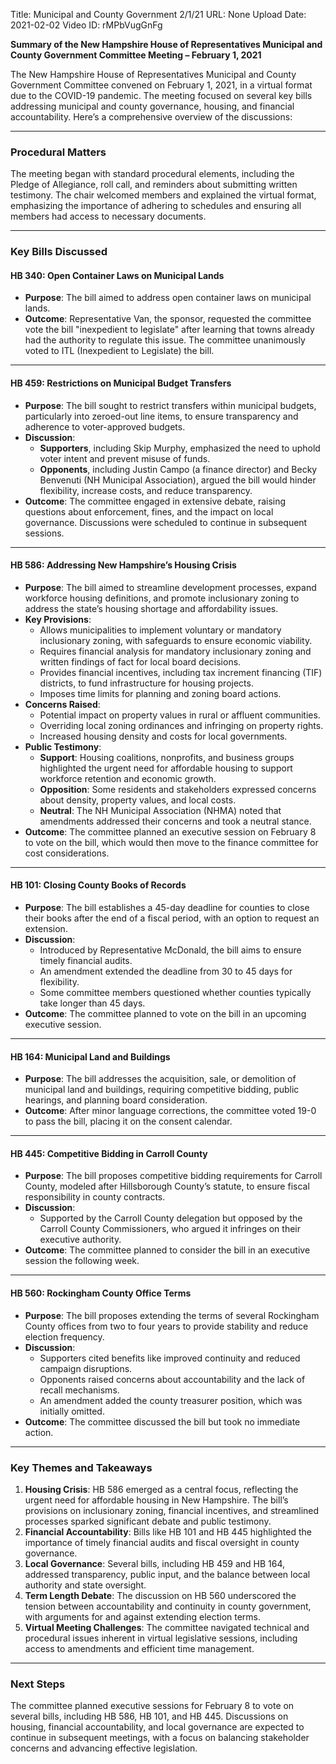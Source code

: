 Title: Municipal and County Government 2/1/21
URL: None
Upload Date: 2021-02-02
Video ID: rMPbVugGnFg

**Summary of the New Hampshire House of Representatives Municipal and County Government Committee Meeting – February 1, 2021**

The New Hampshire House of Representatives Municipal and County Government Committee convened on February 1, 2021, in a virtual format due to the COVID-19 pandemic. The meeting focused on several key bills addressing municipal and county governance, housing, and financial accountability. Here’s a comprehensive overview of the discussions:

---

### **Procedural Matters**
The meeting began with standard procedural elements, including the Pledge of Allegiance, roll call, and reminders about submitting written testimony. The chair welcomed members and explained the virtual format, emphasizing the importance of adhering to schedules and ensuring all members had access to necessary documents.

---

### **Key Bills Discussed**

#### **HB 340: Open Container Laws on Municipal Lands**
- **Purpose**: The bill aimed to address open container laws on municipal lands.
- **Outcome**: Representative Van, the sponsor, requested the committee vote the bill "inexpedient to legislate" after learning that towns already had the authority to regulate this issue. The committee unanimously voted to ITL (Inexpedient to Legislate) the bill.

---

#### **HB 459: Restrictions on Municipal Budget Transfers**
- **Purpose**: The bill sought to restrict transfers within municipal budgets, particularly into zeroed-out line items, to ensure transparency and adherence to voter-approved budgets.
- **Discussion**:
  - **Supporters**, including Skip Murphy, emphasized the need to uphold voter intent and prevent misuse of funds.
  - **Opponents**, including Justin Campo (a finance director) and Becky Benvenuti (NH Municipal Association), argued the bill would hinder flexibility, increase costs, and reduce transparency.
- **Outcome**: The committee engaged in extensive debate, raising questions about enforcement, fines, and the impact on local governance. Discussions were scheduled to continue in subsequent sessions.

---

#### **HB 586: Addressing New Hampshire’s Housing Crisis**
- **Purpose**: The bill aimed to streamline development processes, expand workforce housing definitions, and promote inclusionary zoning to address the state’s housing shortage and affordability issues.
- **Key Provisions**:
  - Allows municipalities to implement voluntary or mandatory inclusionary zoning, with safeguards to ensure economic viability.
  - Requires financial analysis for mandatory inclusionary zoning and written findings of fact for local board decisions.
  - Provides financial incentives, including tax increment financing (TIF) districts, to fund infrastructure for housing projects.
  - Imposes time limits for planning and zoning board actions.
- **Concerns Raised**:
  - Potential impact on property values in rural or affluent communities.
  - Overriding local zoning ordinances and infringing on property rights.
  - Increased housing density and costs for local governments.
- **Public Testimony**:
  - **Support**: Housing coalitions, nonprofits, and business groups highlighted the urgent need for affordable housing to support workforce retention and economic growth.
  - **Opposition**: Some residents and stakeholders expressed concerns about density, property values, and local costs.
  - **Neutral**: The NH Municipal Association (NHMA) noted that amendments addressed their concerns and took a neutral stance.
- **Outcome**: The committee planned an executive session on February 8 to vote on the bill, which would then move to the finance committee for cost considerations.

---

#### **HB 101: Closing County Books of Records**
- **Purpose**: The bill establishes a 45-day deadline for counties to close their books after the end of a fiscal period, with an option to request an extension.
- **Discussion**:
  - Introduced by Representative McDonald, the bill aims to ensure timely financial audits.
  - An amendment extended the deadline from 30 to 45 days for flexibility.
  - Some committee members questioned whether counties typically take longer than 45 days.
- **Outcome**: The committee planned to vote on the bill in an upcoming executive session.

---

#### **HB 164: Municipal Land and Buildings**
- **Purpose**: The bill addresses the acquisition, sale, or demolition of municipal land and buildings, requiring competitive bidding, public hearings, and planning board consideration.
- **Outcome**: After minor language corrections, the committee voted 19-0 to pass the bill, placing it on the consent calendar.

---

#### **HB 445: Competitive Bidding in Carroll County**
- **Purpose**: The bill proposes competitive bidding requirements for Carroll County, modeled after Hillsborough County’s statute, to ensure fiscal responsibility in county contracts.
- **Discussion**:
  - Supported by the Carroll County delegation but opposed by the Carroll County Commissioners, who argued it infringes on their executive authority.
- **Outcome**: The committee planned to consider the bill in an executive session the following week.

---

#### **HB 560: Rockingham County Office Terms**
- **Purpose**: The bill proposes extending the terms of several Rockingham County offices from two to four years to provide stability and reduce election frequency.
- **Discussion**:
  - Supporters cited benefits like improved continuity and reduced campaign disruptions.
  - Opponents raised concerns about accountability and the lack of recall mechanisms.
  - An amendment added the county treasurer position, which was initially omitted.
- **Outcome**: The committee discussed the bill but took no immediate action.

---

### **Key Themes and Takeaways**
1. **Housing Crisis**: HB 586 emerged as a central focus, reflecting the urgent need for affordable housing in New Hampshire. The bill’s provisions on inclusionary zoning, financial incentives, and streamlined processes sparked significant debate and public testimony.
2. **Financial Accountability**: Bills like HB 101 and HB 445 highlighted the importance of timely financial audits and fiscal oversight in county governance.
3. **Local Governance**: Several bills, including HB 459 and HB 164, addressed transparency, public input, and the balance between local authority and state oversight.
4. **Term Length Debate**: The discussion on HB 560 underscored the tension between accountability and continuity in county government, with arguments for and against extending election terms.
5. **Virtual Meeting Challenges**: The committee navigated technical and procedural issues inherent in virtual legislative sessions, including access to amendments and efficient time management.

---

### **Next Steps**
The committee planned executive sessions for February 8 to vote on several bills, including HB 586, HB 101, and HB 445. Discussions on housing, financial accountability, and local governance are expected to continue in subsequent meetings, with a focus on balancing stakeholder concerns and advancing effective legislation.
